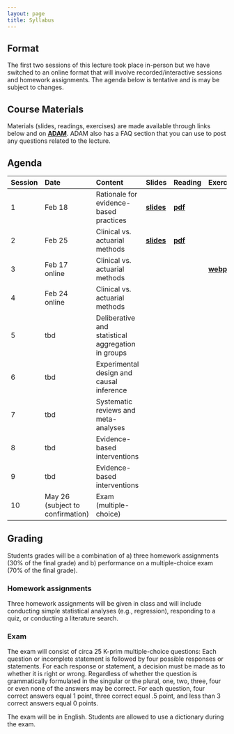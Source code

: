 ```yaml
---
layout: page
title: Syllabus
---
```


## Format
The first two sessions of this lecture took place in-person but we have switched to an online format that will involve recorded/interactive sessions and homework assignments. The agenda below is tentative and is may be subject to changes.

## Course Materials
Materials (slides, readings, exercises) are made available through links below and on <a href="https://adam.unibas.ch/goto_adam_crs_833529.html"><b>ADAM</b></a>. ADAM also has a FAQ section that you can use to post any questions related to the lecture. 

## Agenda

| Session        | Date           | Content  | Slides  | Reading | Exercise |
| ----- |:------------| :-----| :-----| :-----| :-----|
| 1 | Feb 18 | Rationale for evidence-based practices | <a href="http://matarui.github.io/evidencebaseddm/assets/presentations/EbDM_session1.pdf"><b>slides</b></a> | <a href="http://matarui.github.io/evidencebaseddm/assets/literature/Munafò_2017_Nature_Human_Behaviour.pdf"><b>pdf</b></a>| | 
| 2 | Feb 25 | Clinical vs. actuarial methods | <a href="http://matarui.github.io/evidencebaseddm/assets/presentations/EbDM_session2.pdf"><b>slides</b></a> | <a href="http://matarui.github.io/evidencebaseddm/assets/literature/Dawes_1989_Science.pdf"><b>pdf</b></a>| |
| 3 | Feb 17 online | Clinical vs. actuarial methods | | |<a href="http://matarui.github.io/evidencebaseddm/assets/exercises/exercise1.html"><b>webpage</b></a> |
| 4 | Feb 24 online | Clinical vs. actuarial methods | | | |
| 5 | tbd |  Deliberative and statistical aggregation in groups | | | |
| 6 | tbd | Experimental design and causal inference | | | |
| 7 | tbd | Systematic reviews and meta-analyses | | | |
| 8 | tbd | Evidence-based interventions | | | |
| 9 | tbd | Evidence-based interventions | | | |
| 10 | May 26 (subject to confirmation) | Exam (multiple-choice) | | | |

## Grading
Students grades will be a combination of a) three homework assignments (30% of the final grade) and b) performance on a multiple-choice exam (70% of the final grade).

### Homework assignments
Three homework assignments will be given in class and will include conducting simple statistical analyses (e.g., regression), responding to a quiz, or conducting a literature search. 

### Exam
The exam will consist of circa 25 K-prim multiple-choice questions: Each question or incomplete statement is followed by four possible responses or statements. For each response or statement, a decision must be made as to whether it is right or wrong. Regardless of whether the question is grammatically formulated in the singular or the plural, one, two, three, four or even none of the answers may be correct. For each question, four correct answers equal 1 point, three correct equal .5 point, and less than 3 correct answers equal 0 points. 

The exam will be in English. Students are allowed to use a dictionary during the exam. 
